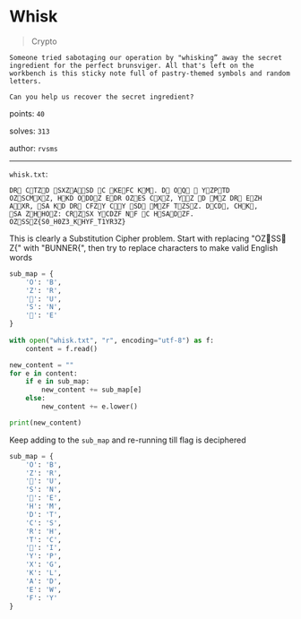 # Whisk

> Crypto

```text
Someone tried sabotaging our operation by "whisking” away the secret ingredient for the perfect brunsviger. All that's left on the workbench is this sticky note full of pastry-themed symbols and random letters.

Can you help us recover the secret ingredient?
```

points: `40`

solves: `313`

author: `rvsms`

---

`whisk.txt`:

```text
DR🥐 C🥐TZ🥐D 🧁SXZ🥐A🧁🥐SD 🧁C 🍰KE🍰FC K🍩M🥐. D🍩 O🍰Q🥐 🍰 Y🥐ZP🥐TD
OZ🥖SCM🧁X🥐Z, H🥐KD O🥖DD🥐Z E🧁DR OZ🍩ES C🥖X🍰Z, Y🍩🥖Z 🧁D 🍩M🥐Z DR🥐 E🍰ZH
A🍩🥖XR, 🍰SA K🥐D DR🥐 CFZ🥖Y C🥐🥐Y 🧁SD🍩 🥐M🥐ZF T🍩ZS🥐Z. D🍰CD🥐, CH🧁K🥐,
🍰SA Z🥐H🥐HO🥐Z: CR🍰Z🧁SX Y🍰CDZF N🍩F 🧁C H🍰SA🍰D🍩ZF.
OZ🥖SS🥐Z{S0_H0Z3_K🥖HYF_T1YR3Z}
```

This is clearly a Substitution Cipher problem. Start with replacing "OZ🥖SS🥐Z{" with "BUNNER{", then try to replace characters to make valid English words

```python
sub_map = {
    'O': 'B',
    'Z': 'R',
    '🥖': 'U',
    'S': 'N',
    '🥐': 'E'
}
    
with open("whisk.txt", "r", encoding="utf-8") as f:
    content = f.read()

new_content = ""
for e in content:
    if e in sub_map:
        new_content += sub_map[e]
    else:
        new_content += e.lower()

print(new_content)
```

Keep adding to the `sub_map` and re-running till flag is deciphered

```python
sub_map = {
    'O': 'B',
    'Z': 'R',
    '🥖': 'U',
    'S': 'N',
    '🥐': 'E',
    'H': 'M',
    'D': 'T',
    'C': 'S',
    'R': 'H',
    'T': 'C',
    '🧁': 'I',
    'Y': 'P',
    'X': 'G',
    'K': 'L',
    'A': 'D',
    'E': 'W',
    'F': 'Y'
}
```
